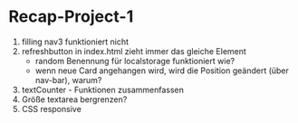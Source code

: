 # Recap-Project-1

1. filling nav3 funktioniert nicht 
2. refreshbutton in index.html zieht immer das gleiche Element
    - random Benennung für localstorage funktioniert wie?
    - wenn neue Card angehangen wird, wird die Position geändert (über nav-bar), warum?
3. textCounter - Funktionen zusammenfassen 
4. Größe textarea bergrenzen?
5. CSS responsive